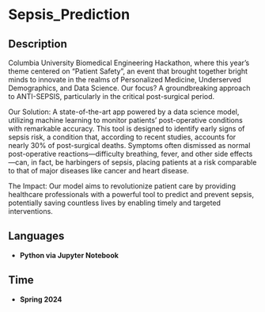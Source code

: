# Sepsis_Prediction

<h2>Description</h2>
Columbia University Biomedical Engineering Hackathon, where this year’s theme centered on “Patient Safety”, an event that brought together bright minds to innovate in the realms of Personalized Medicine, Underserved Demographics, and Data Science. Our focus? A groundbreaking approach to ANTI-SEPSIS, particularly in the critical post-surgical period.


Our Solution: A state-of-the-art app powered by a data science model, utilizing machine learning to monitor patients’ post-operative conditions with remarkable accuracy. This tool is designed to identify early signs of sepsis risk, a condition that, according to recent studies, accounts for nearly 30% of post-surgical deaths. Symptoms often dismissed as normal post-operative reactions—difficulty breathing, fever, and other side effects—can, in fact, be harbingers of sepsis, placing patients at a risk comparable to that of major diseases like cancer and heart disease.

The Impact: Our model aims to revolutionize patient care by providing healthcare professionals with a powerful tool to predict and prevent sepsis, potentially saving countless lives by enabling timely and targeted interventions.
<br />


<h2>Languages</h2>

- <b>Python via Jupyter Notebook</b> 

<h2>Time</h2>

- <b>Spring 2024</b>


<!--
 ```diff
- text in red
+ text in green
! text in orange
# text in gray
@@ text in purple (and bold)@@
```
--!>
